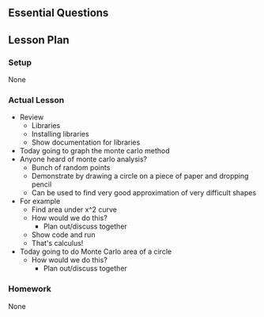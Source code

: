 ## Essential Questions

## Lesson Plan

### Setup

None

### Actual Lesson

- Review
    - Libraries
    - Installing libraries
    - Show documentation for libraries
- Today going to graph the monte carlo method
- Anyone heard of monte carlo analysis?
    - Bunch of random points
    - Demonstrate by drawing a circle on a piece of paper and dropping pencil
    - Can be used to find very good approximation of very difficult shapes
- For example
    - Find area under x^2 curve
    - How would we do this?
        - Plan out/discuss together
    - Show code and run
    - That's calculus!
- Today going to do Monte Carlo area of a circle
    - How would we do this?
        - Plan out/discuss together

### Homework

None